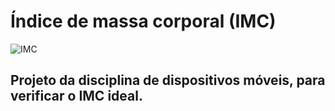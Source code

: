 # Índice de massa corporal (IMC)

![IMC](https://2.bp.blogspot.com/-ww3HLxiAg8k/WfAIp79-wvI/AAAAAAAAAeE/Q21IS5x47AMGOUGm-Ar8wewFVKZ7Qk1PQCLcBGAs/s320/hurry-up-2785528_1280.png)

## Projeto da disciplina de dispositivos móveis, para verificar o IMC ideal.
